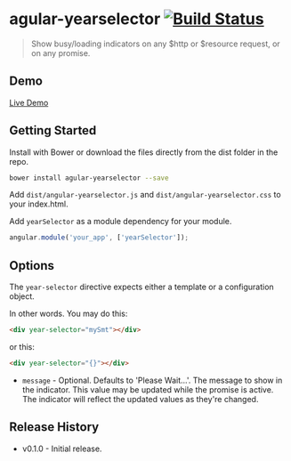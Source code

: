 # agular-yearselector [![Build Status](https://travis-ci.org/arthurianx/angular-yearselector.png?branch=master)](https://travis-ci.org/arthurianx/angular-yearselector)

> Show busy/loading indicators on any $http or $resource request, or on any promise.

## Demo

[Live Demo](http://arthurianx.github.io/angular-yearselector/demo)

## Getting Started

Install with Bower or download the files directly from the dist folder in the repo.

```bash
bower install agular-yearselector --save
```

Add `dist/angular-yearselector.js` and `dist/angular-yearselector.css` to your index.html.

Add `yearSelector` as a module dependency for your module.

```js
angular.module('your_app', ['yearSelector']);
```

## Options

The `year-selector` directive expects either a template or a configuration object.

In other words.  You may do this:

```html
<div year-selector="mySmt"></div>
```

or this:

```html
<div year-selector="{}"></div>
```
* `message` - Optional.  Defaults to 'Please Wait...'.  The message to show in the indicator.  This value may be updated while the promise is active.  The indicator will reflect the updated values as they're changed.

## Release History
 * v0.1.0 - Initial release.

